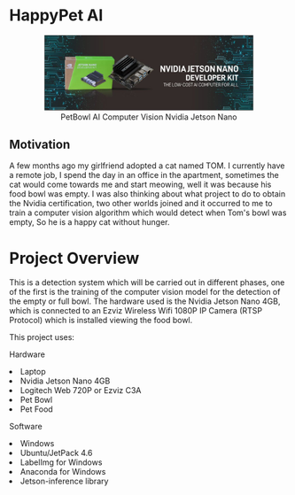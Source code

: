 # HappyPet AI
<div align="center">
  <img alt="header" width="75%" src="media/jetson-nano-dev-kit-agustus-2020-page_banner_epsindo_w2-1.jpg"/>
</div>

<div align="center">PetBowl AI Computer Vision  Nvidia Jetson Nano </div>

## Motivation

A few months ago my girlfriend adopted a cat named TOM. I currently have a remote job, I spend the day in an office in the apartment, sometimes the cat would come towards me and start meowing, well it was because his food bowl was empty.
I was also thinking about what project to do to obtain the Nvidia certification, two other worlds joined and it occurred to me to train a computer vision algorithm which would detect when Tom's bowl was empty, So he is a happy cat without hunger.

# Project Overview

This is a detection system which will be carried out in different phases, one of the first is the training of the computer vision model for the detection of the empty or full bowl. The hardware used is the Nvidia Jetson Nano 4GB, which is connected to an Ezviz Wireless Wifi 1080P IP Camera (RTSP Protocol) which is installed viewing the food bowl.

This project uses:

Hardware

<li>Laptop</li>
<li>Nvidia Jetson Nano 4GB</li>
<li>Logitech Web 720P or Ezviz C3A</li>
<li>Pet Bowl</li>
<li>Pet Food</li>


Software

<li>Windows</li>
<li>Ubuntu/JetPack 4.6</li>
<li>LabelImg for Windows</li>
<li>Anaconda for Windows</li>
<li>Jetson-inference library</li>





